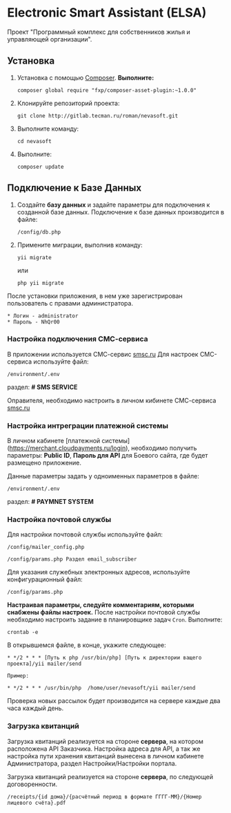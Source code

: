 Electronic Smart Assistant (ELSA)
=====================

Проект "Программный комплекс для собственников жилья и управляющей организации".

## Установка

1. Установка с помощью [Composer](http://getcomposer.org/). **Выполните:**

    ```
    composer global require "fxp/composer-asset-plugin:~1.0.0"
    ```

2. Клонируйте репозиторий проекта:

    ```
    git clone http://gitlab.tecman.ru/roman/nevasoft.git
    ```

3. Выполните команду:

    ```
    cd nevasoft
    ```

4. Выполните:

    ```
    composer update
    ```


## Подключение к Базе Данных

1. Создайте **базу данных** и задайте параметры для подключения к созданной базе данных. Подключение к базе данных производится в файле:

    ```
    /config/db.php
    ```

2. Примените миграции, выполнив команду:

    ```
    yii migrate
    ```

    или

    ```
    php yii migrate
    ```

После установки приложения, в нем уже зарегистрирован пользователь с правами администратора.

    * Логин - administrator
    * Пароль - NhQr00


### Настройка подключения СМС-сервиса

В приложении используется СМС-сервис [smsc.ru](https://smsc.ru) Для настроек СМС-сервиса используйте файл:

    /environment/.env

раздел: **# SMS SERVICE**

Оправителя, необходимо настроить в личном кибинете СМС-сервиса [smsc.ru](https://smsc.ru/senders/)

### Настройка интреграции платежной системы

В личном кабинете [платежной системы] (https://merchant.cloudpayments.ru/login), необходимо получить параметры: **Public ID**, **Пароль для API** для Боевого сайта, 
где будет размещено приложение.

Данные параметры задать у одноименных параметров в файле:

    /environment/.env

раздел: **# PAYMNET SYSTEM**


### Настройка почтовой службы

Для настройки почтовой службы используйте файл:
    
    /config/mailer_config.php
    
    /config/params.php Раздел email_subscriber

Для указания служебных электронных адресов, используйте конфигурационный файл:

    /config/params.php
    
**Настраивая параметры, следуйте комментариям, которыми снабжены файлы настроек.**
После настройки почтовой службы необходимо настроить задание в планировщике задач ```Cron```. Выполните:

    crontab -e

В открывшемся файле, в конце, укажите следующее:

    * */2 * * * [Путь к php /usr/bin/php] [Путь к директории ващего проекта]/yii mailer/send

    Пример:

    * */2 * * * /usr/bin/php  /home/user/nevasoft/yii mailer/send

Проверка новых рассылок будет производится на сервере каждые два часа каждый день.


### Загрузка квитанций

Загрузка квитанций реализуется на стороне **сервера**, на котором расположена API Заказчика. Настройка адреса для API, а так же настройка пути хранения 
квитанций вынесена в личном кабинете Администратора, раздел Настройки/Настройки портала.

Загрузка квитанций реализуется на стороне **сервера**, по следующей договоренности.

    /receipts/{id дома}/{расчётный период в формате ГГГГ-ММ}/{Номер лицевого счёта}.pdf


